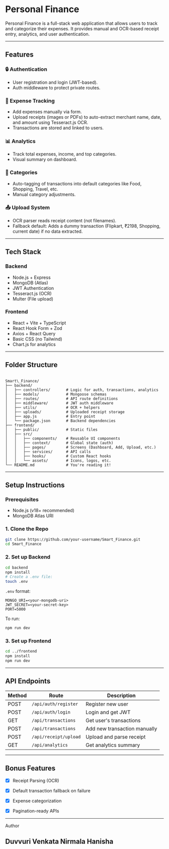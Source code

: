# Personal Finance 

Personal Finance is a full-stack web application that allows users to track and categorize their expenses. It provides manual and OCR-based receipt entry, analytics, and user authentication.

---

## Features

### 🔒 Authentication
- User registration and login (JWT-based).
- Auth middleware to protect private routes.

### 💸 Expense Tracking
- Add expenses manually via form.
- Upload receipts (images or PDFs) to auto-extract merchant name, date, and amount using Tesseract.js OCR.
- Transactions are stored and linked to users.

### 📊 Analytics
- Track total expenses, income, and top categories.
- Visual summary on dashboard.

### 📂 Categories
- Auto-tagging of transactions into default categories like Food, Shopping, Travel, etc.
- Manual category adjustments.

### 📤 Upload System
- OCR parser reads receipt content (not filenames).
- Fallback default: Adds a dummy transaction (Flipkart, ₹2198, Shopping, current date) if no data extracted.

---

## Tech Stack

### Backend
- Node.js + Express
- MongoDB (Atlas)
- JWT Authentication
- Tesseract.js (OCR)
- Multer (File upload)

### Frontend
- React + Vite + TypeScript
- React Hook Form + Zod
- Axios + React Query
- Basic CSS (no Tailwind)
- Chart.js for analytics

---

## Folder Structure

```

Smart\_Finance/
├── backend/
│   ├── controllers/       # Logic for auth, transactions, analytics
│   ├── models/            # Mongoose schemas
│   ├── routes/            # API route definitions
│   ├── middleware/        # JWT auth middleware
│   ├── utils/             # OCR + helpers
│   ├── uploads/           # Uploaded receipt storage
│   ├── app.js             # Entry point
│   └── package.json       # Backend dependencies
├── frontend/
│   ├── public/            # Static files
│   ├── src/
│   │   ├── components/    # Reusable UI components
│   │   ├── context/       # Global state (auth)
│   │   ├── pages/         # Screens (Dashboard, Add, Upload, etc.)
│   │   ├── services/      # API calls
│   │   ├── hooks/         # Custom React hooks
│   │   └── assets/        # Icons, logos, etc.
└── README.md              # You're reading it!

````

---

## Setup Instructions

### Prerequisites
- Node.js (v18+ recommended)
- MongoDB Atlas URI

### 1. Clone the Repo
```bash
git clone https://github.com/your-username/Smart_Finance.git
cd Smart_Finance
````

### 2. Set up Backend

```bash
cd backend
npm install
# Create a .env file:
touch .env
```

`.env` format:

```
MONGO_URI=<your-mongodb-uri>
JWT_SECRET=<your-secret-key>
PORT=5000
```

To run:

```bash
npm run dev
```

### 3. Set up Frontend

```bash
cd ../frontend
npm install
npm run dev
```

---

## API Endpoints

| Method | Route                 | Description                  |
| ------ | --------------------- | ---------------------------- |
| POST   | `/api/auth/register`  | Register new user            |
| POST   | `/api/auth/login`     | Login and get JWT            |
| GET    | `/api/transactions`   | Get user's transactions      |
| POST   | `/api/transactions`   | Add new transaction manually |
| POST   | `/api/receipt/upload` | Upload and parse receipt     |
| GET    | `/api/analytics`      | Get analytics summary        |

---

## Bonus Features

* [x] Receipt Parsing (OCR)
* [x] Default transaction fallback on failure
* [x] Expense categorization
* [x] Pagination-ready APIs


---

Author
## Duvvuri Venkata Nirmala Hanisha


